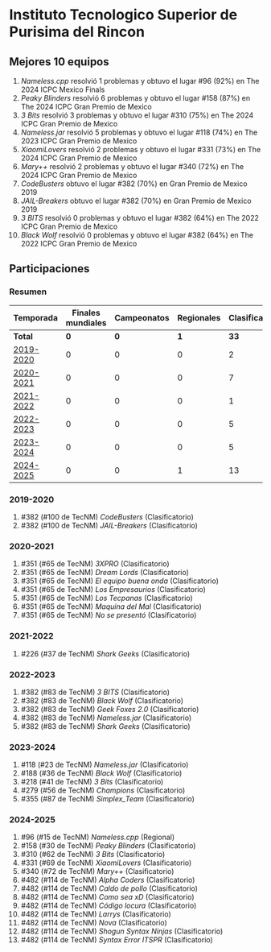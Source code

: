 # Instituto Tecnologico Superior de Purisima del Rincon

## Mejores 10 equipos

1. _Nameless.cpp_ resolvió 1 problemas y obtuvo el lugar #96 (92%) en The 2024 ICPC Mexico Finals
1. _Peaky Blinders_ resolvió 6 problemas y obtuvo el lugar #158 (87%) en The 2024 ICPC Gran Premio de Mexico
1. _3 Bits_ resolvió 3 problemas y obtuvo el lugar #310 (75%) en The 2024 ICPC Gran Premio de Mexico
1. _Nameless.jar_ resolvió 5 problemas y obtuvo el lugar #118 (74%) en The 2023 ICPC Gran Premio de Mexico
1. _XiaomiLovers_ resolvió 2 problemas y obtuvo el lugar #331 (73%) en The 2024 ICPC Gran Premio de Mexico
1. _Mary++_ resolvió 2 problemas y obtuvo el lugar #340 (72%) en The 2024 ICPC Gran Premio de Mexico
1. _CodeBusters_ obtuvo el lugar #382 (70%) en Gran Premio de Mexico 2019
1. _JAIL-Breakers_ obtuvo el lugar #382 (70%) en Gran Premio de Mexico 2019
1. _3 BITS_ resolvió 0 problemas y obtuvo el lugar #382 (64%) en The 2022 ICPC Gran Premio de Mexico
1. _Black Wolf_ resolvió 0 problemas y obtuvo el lugar #382 (64%) en The 2022 ICPC Gran Premio de Mexico

## Participaciones

### Resumen

| Temporada | Finales mundiales | Campeonatos | Regionales | Clasificatorios | Equipos |
| --- | --- | --- | --- | --- | --- |
| **Total** | **0** | **0** | **1** | **33** | **33** |
| [2019-2020](#2019-2020) | 0 | 0 | 0 | 2 | 2 |
| [2020-2021](#2020-2021) | 0 | 0 | 0 | 7 | 7 |
| [2021-2022](#2021-2022) | 0 | 0 | 0 | 1 | 1 |
| [2022-2023](#2022-2023) | 0 | 0 | 0 | 5 | 5 |
| [2023-2024](#2023-2024) | 0 | 0 | 0 | 5 | 5 |
| [2024-2025](#2024-2025) | 0 | 0 | 1 | 13 | 13 |

### 2019-2020

1. #382 (#100 de TecNM) _CodeBusters_ (Clasificatorio)
1. #382 (#100 de TecNM) _JAIL-Breakers_ (Clasificatorio)

### 2020-2021

1. #351 (#65 de TecNM) _3XPRO_ (Clasificatorio)
1. #351 (#65 de TecNM) _Dream Lords_ (Clasificatorio)
1. #351 (#65 de TecNM) _El equipo buena onda_ (Clasificatorio)
1. #351 (#65 de TecNM) _Los Empresaurios_ (Clasificatorio)
1. #351 (#65 de TecNM) _Los Tecpanas_ (Clasificatorio)
1. #351 (#65 de TecNM) _Maquina del Mal_ (Clasificatorio)
1. #351 (#65 de TecNM) _No se presentó_ (Clasificatorio)

### 2021-2022

1. #226 (#37 de TecNM) _Shark Geeks_ (Clasificatorio)

### 2022-2023

1. #382 (#83 de TecNM) _3 BITS_ (Clasificatorio)
1. #382 (#83 de TecNM) _Black Wolf_ (Clasificatorio)
1. #382 (#83 de TecNM) _Geek Foxes 2.0_ (Clasificatorio)
1. #382 (#83 de TecNM) _Nameless.jar_ (Clasificatorio)
1. #382 (#83 de TecNM) _Shark Geeks_ (Clasificatorio)

### 2023-2024

1. #118 (#23 de TecNM) _Nameless.jar_ (Clasificatorio)
1. #188 (#36 de TecNM) _Black Wolf_ (Clasificatorio)
1. #218 (#41 de TecNM) _3 Bits_ (Clasificatorio)
1. #279 (#56 de TecNM) _Champions_ (Clasificatorio)
1. #355 (#87 de TecNM) _Simplex_Team_ (Clasificatorio)

### 2024-2025

1. #96 (#15 de TecNM) _Nameless.cpp_ (Regional)
1. #158 (#30 de TecNM) _Peaky Blinders_ (Clasificatorio)
1. #310 (#62 de TecNM) _3 Bits_ (Clasificatorio)
1. #331 (#69 de TecNM) _XiaomiLovers_ (Clasificatorio)
1. #340 (#72 de TecNM) _Mary++_ (Clasificatorio)
1. #482 (#114 de TecNM) _Alpha Coders_ (Clasificatorio)
1. #482 (#114 de TecNM) _Caldo de pollo_ (Clasificatorio)
1. #482 (#114 de TecNM) _Como sea xD_ (Clasificatorio)
1. #482 (#114 de TecNM) _Código locura_ (Clasificatorio)
1. #482 (#114 de TecNM) _Larrys_ (Clasificatorio)
1. #482 (#114 de TecNM) _Nova_ (Clasificatorio)
1. #482 (#114 de TecNM) _Shogun Syntax Ninjas_ (Clasificatorio)
1. #482 (#114 de TecNM) _Syntax Error ITSPR_ (Clasificatorio)



